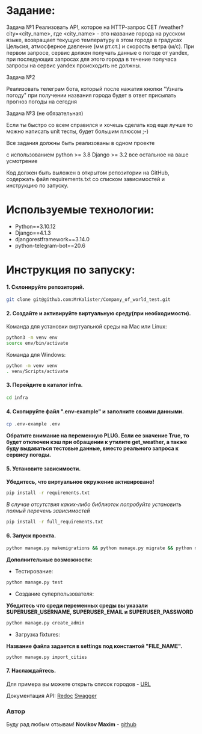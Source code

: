 # Задание:

Задача №1
Реализовать АР!, которое на НТТР-запрос СЕТ /weather?city=<city_name>, где
<city_name> - это название города на русском языке, возвращает текущую температуру
в этом городе в градусах Цельсия, атмосферное давление (мм рт.ст.) и скорость ветра
(м/с). При первом запросе, сервис должен получать данные о погоде от yandex, при
последующих запросах для этого города в течение получаса запросы на сервис yandex
происходить не должны.

Задача №2

Реализовать телеграм бота, который после нажатия кнопки "Узнать погоду" при
получении названия города будет в ответ присылать прогноз погоды на сегодня

Задача №3 (не обязательная)

Если ты быстро со всем справился и хочешь сделать код еще лучше то можно
написать unit тесты, будет большим плюсом ;-)

Все задания должны быть реализованы в одном проекте

с использованием
python >= 3.8
Django >= 3.2
все остальное на ваше усмотрение

Код должен быть выложен в открытом репозитории на GitHub, содержать файл
requirements.txt со списком зависимостей и инструкцию по запуску.

# Используемые технологии:

* Python==3.10.12
* Django==4.1.3
* djangorestframework==3.14.0
* python-telegram-bot==20.6

# Инструкция по запуску:

#### 1. Склонируйте репозиторий.

```bash
git clone git@github.com:MrKalister/Company_of_world_test.git
```

#### 2. Создайте и активируйте виртуальную среду(при необходимости).

Команда для установки виртуальной среды на Mac или Linux:

```bash
python3 -m venv env
source env/bin/activate
```

Команда для Windows:

```bash
python -m venv venv
. venv/Scripts/activate
```

#### 3. Перейдите в каталог infra.

```bash
cd infra
```

#### 4. Скопируйте файл ".env-example" и заполните своими данными.

```bash
cp .env-example .env
```

**Обратите внимание на переменную PLUG.
Если ее значение True, то будет отключен кэш при обращении к утилите get_weather,
а также буду выдаваться тестовые данные, вместо реального запроса к сервису погоды.**

#### 5. Установите зависимости.

**Убедитесь, что виртуальное окружение активировано!**

```bash
pip install -r requirements.txt
```

*В случае отсутствия каких-либо библиотек попробуйте установить полный перечень зависимостей*

```bash
pip install -r full_requirements.txt
```

#### 6. Запуск проекта.

```bash
python manage.py makemigrations && python manage.py migrate && python manage.py runserver
```

**Дополнительные возможности:**

* Тестирование:

```bash
python manage.py test
```

* Создание суперпользователя:

**Убедитесь что среди переменных среды вы указали SUPERUSER_USERNAME, SUPERUSER_EMAIL и SUPERUSER_PASSWORD**

```bash
python manage.py create_admin
```

* Загрузка fixtures:

**Название файла задается в settings под константой "FILE_NAME".**

```bash
python manage.py import_cities
```

#### 7. Наслаждайтесь.

Для примера вы можете открыть список городов - [URL](http://127.0.0.1:8000/api/v1/cities_list/)

Документация API:
[Redoc](http://127.0.0.1:8000/redoc/)
[Swagger](http://127.0.0.1:8000/swagger/)

### Автор

Буду рад любым отзывам!
**Novikov Maxim** - [github](http://github.com/MrKalister)